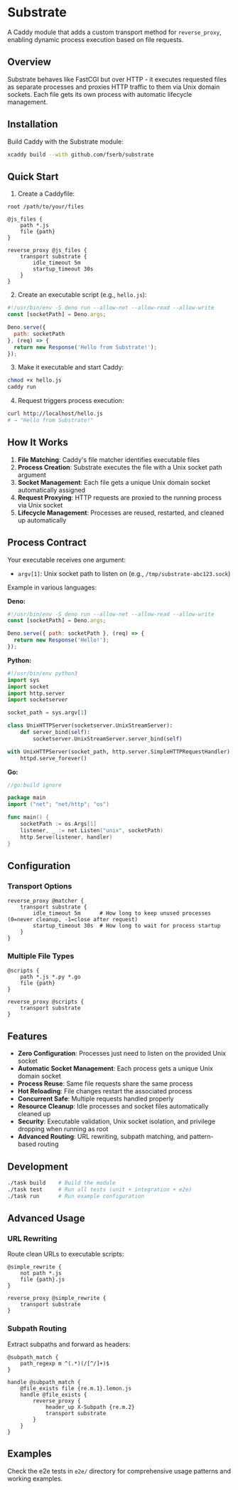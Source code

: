 # Substrate

A Caddy module that adds a custom transport method for `reverse_proxy`, enabling dynamic process execution based on file requests.

## Overview

Substrate behaves like FastCGI but over HTTP - it executes requested files as separate processes and proxies HTTP traffic to them via Unix domain sockets. Each file gets its own process with automatic lifecycle management.

## Installation

Build Caddy with the Substrate module:

```bash
xcaddy build --with github.com/fserb/substrate
```

## Quick Start

1. Create a Caddyfile:
```
root /path/to/your/files

@js_files {
    path *.js
    file {path}
}

reverse_proxy @js_files {
    transport substrate {
        idle_timeout 5m
        startup_timeout 30s
    }
}
```

2. Create an executable script (e.g., `hello.js`):
```javascript
#!/usr/bin/env -S deno run --allow-net --allow-read --allow-write
const [socketPath] = Deno.args;

Deno.serve({
  path: socketPath
}, (req) => {
  return new Response('Hello from Substrate!');
});
```

3. Make it executable and start Caddy:
```bash
chmod +x hello.js
caddy run
```

4. Request triggers process execution:
```bash
curl http://localhost/hello.js
# → "Hello from Substrate!"
```

## How It Works

1. **File Matching**: Caddy's file matcher identifies executable files
2. **Process Creation**: Substrate executes the file with a Unix socket path argument
3. **Socket Management**: Each file gets a unique Unix domain socket automatically assigned
4. **Request Proxying**: HTTP requests are proxied to the running process via Unix socket
5. **Lifecycle Management**: Processes are reused, restarted, and cleaned up automatically

## Process Contract

Your executable receives one argument:
- `argv[1]`: Unix socket path to listen on (e.g., `/tmp/substrate-abc123.sock`)

Example in various languages:

**Deno:**
```javascript
#!/usr/bin/env -S deno run --allow-net --allow-read --allow-write
const [socketPath] = Deno.args;

Deno.serve({ path: socketPath }, (req) => {
  return new Response('Hello!');
});
```

**Python:**
```python
#!/usr/bin/env python3
import sys
import socket
import http.server
import socketserver

socket_path = sys.argv[1]

class UnixHTTPServer(socketserver.UnixStreamServer):
    def server_bind(self):
        socketserver.UnixStreamServer.server_bind(self)

with UnixHTTPServer(socket_path, http.server.SimpleHTTPRequestHandler) as httpd:
    httpd.serve_forever()
```

**Go:**
```go
//go:build ignore

package main
import ("net"; "net/http"; "os")

func main() {
    socketPath := os.Args[1]
    listener, _ := net.Listen("unix", socketPath)
    http.Serve(listener, handler)
}
```

## Configuration

### Transport Options

```
reverse_proxy @matcher {
    transport substrate {
        idle_timeout 5m      # How long to keep unused processes (0=never cleanup, -1=close after request)
        startup_timeout 30s  # How long to wait for process startup
    }
}
```

### Multiple File Types

```
@scripts {
    path *.js *.py *.go
    file {path}
}

reverse_proxy @scripts {
    transport substrate
}
```

## Features

- **Zero Configuration**: Processes just need to listen on the provided Unix socket
- **Automatic Socket Management**: Each process gets a unique Unix domain socket
- **Process Reuse**: Same file requests share the same process
- **Hot Reloading**: File changes restart the associated process
- **Concurrent Safe**: Multiple requests handled properly
- **Resource Cleanup**: Idle processes and socket files automatically cleaned up
- **Security**: Executable validation, Unix socket isolation, and privilege dropping when running as root
- **Advanced Routing**: URL rewriting, subpath matching, and pattern-based routing

## Development

```bash
./task build    # Build the module
./task test     # Run all tests (unit + integration + e2e)
./task run      # Run example configuration
```

## Advanced Usage

### URL Rewriting
Route clean URLs to executable scripts:
```
@simple_rewrite {
    not path *.js
    file {path}.js
}

reverse_proxy @simple_rewrite {
    transport substrate
}
```

### Subpath Routing
Extract subpaths and forward as headers:
```
@subpath_match {
    path_regexp m ^(.*)(/[^/]+)$
}

handle @subpath_match {
    @file_exists file {re.m.1}.lemon.js
    handle @file_exists {
        reverse_proxy {
            header_up X-Subpath {re.m.2}
            transport substrate
        }
    }
}
```

## Examples

Check the e2e tests in `e2e/` directory for comprehensive usage patterns and working examples.